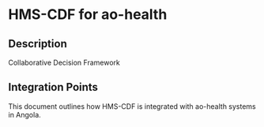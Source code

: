 # HMS-CDF for ao-health

## Description

Collaborative Decision Framework

## Integration Points

This document outlines how HMS-CDF is integrated with ao-health systems in Angola.
